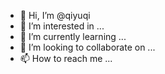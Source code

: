 - 👋 Hi, I’m @qiyuqi
- 👀 I’m interested in ...
- 🌱 I’m currently learning ...
- 💞️ I’m looking to collaborate on ...
- 📫 How to reach me ...

<!---
qiyuqi/qiyuqi is a ✨ special ✨ repository because its `README.md` (this file) appears on your GitHub profile.
You can click the Preview link to take a look at your changes.
--->
